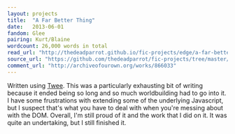 ```yaml
---
layout: projects
title:  "A Far Better Thing"
date:   2013-06-01
fandom: Glee
pairing: Kurt/Blaine
wordcount: 26,000 words in total
read_url: "http://thedeadparrot.github.io/fic-projects/edge/a-far-better-thing.html"
source_url: "https://github.com/thedeadparrot/fic-projects/tree/master/edge"
comment_url: "http://archiveofourown.org/works/866033"
---
```


Written using [Twee](http://gimcrackd.com/etc/src/). This was a particularly exhausting bit of writing because it ended being so long and so much worldbuilding had to go into it. I have some frustrations with extending some of the underlying Javascript, but I suspect that's what you have to deal with when you're messing about with the DOM. Overall, I'm still proud of it and the work that I did on it. It was quite an undertaking, but I still finished it.

